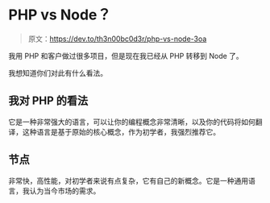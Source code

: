 # PHP vs Node？

> 原文：<https://dev.to/th3n00bc0d3r/php-vs-node-3oa>

我用 PHP 和客户做过很多项目，但是现在我已经从 PHP 转移到 Node 了。

我想知道你们对此有什么看法。

## 我对 PHP 的看法

它是一种非常强大的语言，可以让你的编程概念非常清晰，以及你的代码将如何翻译，这种语言是基于原始的核心概念，作为初学者，我强烈推荐它。

## 节点

非常快，高性能，对初学者来说有点复杂，它有自己的新概念。它是一种通用语言，我认为当今市场的需求。